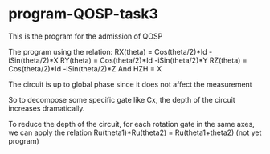 # program-QOSP-task3
This is the program for the admission of QOSP 


The program using the relation:
RX(theta) = Cos(theta/2)*Id -iSin(theta/2)*X
RY(theta) = Cos(theta/2)*Id -iSin(theta/2)*Y
RZ(theta) = Cos(theta/2)*Id -iSin(theta/2)*Z
And HZH = X

The circuit is up to global phase since it does not affect the measurement  

So to decompose some specific gate like Cx, the depth of the circuit increases dramatically.

To reduce the depth of the circuit, for each rotation gate in the same axes, we can apply the relation Ru(theta1)*Ru(theta2) = Ru(theta1+theta2) (not yet program)

